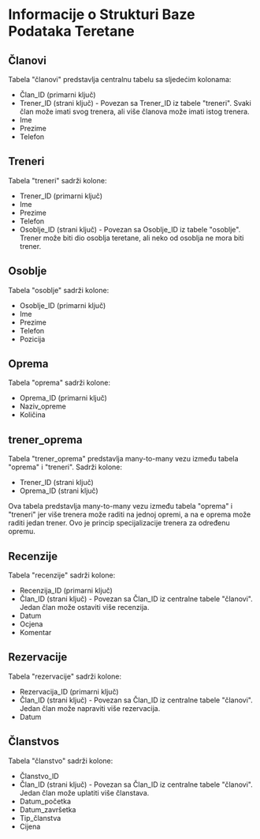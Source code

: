 # Informacije o Strukturi Baze Podataka Teretane

## Članovi

Tabela "članovi" predstavlja centralnu tabelu sa sljedećim kolonama:

- Član_ID (primarni ključ)
- Trener_ID (strani ključ) - Povezan sa Trener_ID iz tabele "treneri". Svaki član može imati svog trenera, ali više članova može imati istog trenera.
- Ime
- Prezime
- Telefon

## Treneri

Tabela "treneri" sadrži kolone:

- Trener_ID (primarni ključ)
- Ime
- Prezime
- Telefon
- Osoblje_ID (strani ključ) - Povezan sa Osoblje_ID iz tabele "osoblje". Trener može biti dio osoblja teretane, ali neko od osoblja ne mora biti trener.

## Osoblje

Tabela "osoblje" sadrži kolone:

- Osoblje_ID (primarni ključ)
- Ime
- Prezime
- Telefon
- Pozicija

## Oprema

Tabela "oprema" sadrži kolone:

- Oprema_ID (primarni ključ)
- Naziv_opreme
- Količina

## trener_oprema

Tabela "trener_oprema" predstavlja many-to-many vezu između tabela "oprema" i "treneri". Sadrži kolone:

- Trener_ID (strani ključ)
- Oprema_ID (strani ključ)

Ova tabela predstavlja many-to-many vezu između tabela "oprema" i "treneri" jer više trenera može raditi na jednoj opremi, a na e oprema može raditi jedan trener. Ovo je princip specijalizacije trenera za određenu opremu.

## Recenzije

Tabela "recenzije" sadrži kolone:

- Recenzija_ID (primarni ključ)
- Član_ID (strani ključ) - Povezan sa Član_ID iz centralne tabele "članovi". Jedan član može ostaviti više recenzija.
- Datum
- Ocjena
- Komentar

## Rezervacije

Tabela "rezervacije" sadrži kolone:

- Rezervacija_ID (primarni ključ)
- Član_ID (strani ključ) - Povezan sa Član_ID iz centralne tabele "članovi". Jedan član može napraviti više rezervacija.
- Datum

## Članstvos
Tabela "članstvo" sadrži kolone:

- Članstvo_ID
- Član_ID (strani ključ) - Povezan sa Član_ID iz centralne tabele "članovi". Jedan član može uplatiti više članstava.
- Datum_početka
- Datum_završetka
- Tip_članstva
- Cijena